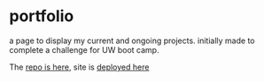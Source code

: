 # portfolio

a page to display my current and ongoing projects.
initially made to complete a challenge for UW boot camp.

The [repo is here](https://github.com/japankid-code/portfolio-space), site is [deployed here](https://japankid-code.github.io/portfolio-space/)